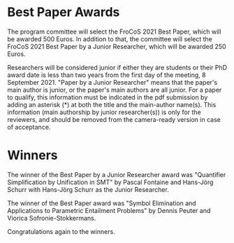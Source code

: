 # Best Paper Awards

The program committee will select the FroCoS 2021 Best Paper, which will be awarded 500 Euros. In addition to that, the committee will select the FroCoS 2021 Best Paper by a Junior Researcher, which will be awarded 250 Euros.

Researchers will be considered junior if either they are students or their PhD award date is less than two years from the first day of the meeting, 8 September 2021. "Paper by a Junior Researcher" means that the paper's main author is junior, or the paper's main authors are all junior. For a paper to qualify, this information must be indicated in the pdf submission by adding an asterisk (*) at both the title and the main-author name(s). This information (main authorship by junior researcher(s)) is only for the reviewers, and should be removed from the camera-ready version in case of acceptance.

# Winners

The winner of the Best Paper by a Junior Researcher award was "Quantifier Simplification by Unification in SMT" by Pascal Fontaine and Hans-Jörg Schurr with Hans-Jörg Schurr as the Junior Researcher.

The winner of the Best Paper award was "Symbol Elimination and Applications to Parametric Entailment Problems" by Dennis Peuter and Viorica Sofronie-Stokkermans.

Congratulations again to the winners.
